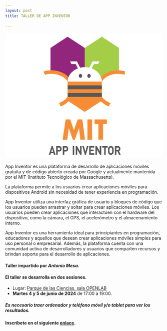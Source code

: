 ```yaml
---
layout: post
title: TALLER DE APP INVENTOR

---
```


<p align="center" >
<img src="/images/appinventor.png" width="600" height="400"/>


</p>

App Inventor es una plataforma de desarrollo de aplicaciones móviles gratuita y de código abierto creada por Google y actualmente mantenida por el MIT (Instituto Tecnológico de Massachusetts).

La plataforma permite a los usuarios crear aplicaciones móviles para dispositivos Android sin necesidad de tener experiencia en programación.

App Inventor utiliza una interfaz gráfica de usuario y bloques de código que los usuarios pueden arrastrar y soltar para crear aplicaciones móviles. Los usuarios pueden crear aplicaciones que interactúen con el hardware del dispositivo, como la cámara, el GPS, el acelerómetro y el almacenamiento interno.

App Inventor es una herramienta ideal para principiantes en programación, educadores y aquellos que desean crear aplicaciones móviles simples para uso personal o empresarial. Además, la plataforma cuenta con una comunidad activa de desarrolladores y usuarios que comparten recursos y brindan soporte para el desarrollo de aplicaciones.


#### Taller impartido por ***Antonio Mesa.***


#### El taller se desarrolla en dos sesiones.

* Lugar: [Parque de las Ciencias, sala OPENLAB](https://goo.gl/maps/aQC1afhE8HR9uaVx8)
*  **Martes 4 y 5 de junio de 2024** de 17:00 a 19:00.


##### Es necesario traer ordenador y teléfono móvil y/o tablet para ver los resultados.

#### Inscríbete en el siguiente [enlace](https://forms.gle/CmR4JHmyq8hTJUd97).

